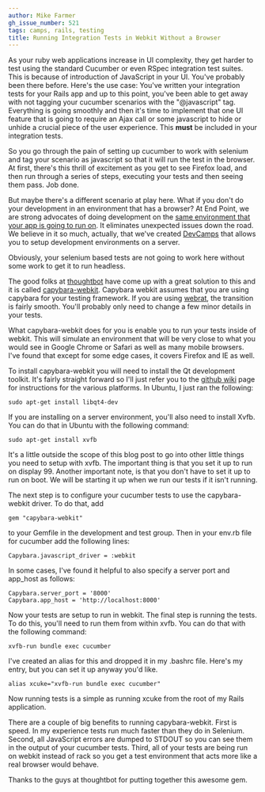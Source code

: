 ```yaml
---
author: Mike Farmer
gh_issue_number: 521
tags: camps, rails, testing
title: Running Integration Tests in Webkit Without a Browser
---
```




As your ruby web applications increase in UI complexity, they get harder to test using the standard Cucumber or even RSpec integration test suites. This is because of introduction of JavaScript in your UI. You've probably been there before. Here's the use case: You've written your integration tests for your Rails app and up to this point, you've been able to get away with not tagging your cucumber scenarios with the "@javascript" tag. Everything is going smoothly and then it's time to implement that one UI feature that is going to require an Ajax call or some javascript to hide or unhide a crucial piece of the user experience. This **must** be included in your integration tests.

So you go through the pain of setting up cucumber to work with selenium and tag your scenario as javascript so that it will run the test in the browser. At first, there's this thrill of excitement as you get to see Firefox load, and then run through a series of steps, executing your tests and then seeing them pass. Job done.

But maybe there's a different scenario at play here. What if you don't do your development in an environment that has a browser? At End Point, we are strong advocates of doing development on the [same environment that your app is going to run on](http://www.devcamps.org/why). It eliminates unexpected issues down the road. We believe in it so much, actually, that we've created [DevCamps](http://www.devcamps.org/) that allows you to setup development environments on a server.

Obviously, your selenium based tests are not going to work here without some work to get it to run headless.

The good folks at [thoughtbot](http://thoughtbot.com/) have come up with a great solution to this and it is called [capybara-webkit](https://github.com/thoughtbot). Capybara webkit assumes that you are using capybara for your testing framework. If you are using [webrat](https://github.com/brynary/webrat), the transition is fairly smooth. You'll probably only need to change a few minor details in your tests.

What capybara-webkit does for you is enable you to run your tests inside of webkit. This will simulate an environment that will be very close to what you would see in Google Chrome or Safari as well as many mobile browsers. I've found that except for some edge cases, it covers Firefox and IE as well.

To install capybara-webkit you will need to install the Qt development toolkit. It's fairly straight forward so I'll just refer you to the [github wiki](https://github.com/thoughtbot/capybara-webkit/wiki/Installing-QT) page for instructions for the various platforms. In Ubuntu, I just ran the following:

```nohighlight
sudo apt-get install libqt4-dev
```

If you are installing on a server environment, you'll also need to install Xvfb.  You can do that in Ubuntu with the following command:

```nohighlight
sudo apt-get install xvfb
```

It's a little outside the scope of this blog post to go into other little things you need to setup with xvfb. The important thing is that you set it up to run on display 99. Another important note, is that you don't have to set it up to run on boot. We will be starting it up when we run our tests if it isn't running.

The next step is to configure your cucumber tests to use the capybara-webkit driver. To do that, add

```nohighlight
gem "capybara-webkit"
```

to your Gemfile in the development and test group. Then in your env.rb file for cucumber add the following lines:

```nohighlight
Capybara.javascript_driver = :webkit
```

In some cases, I've found it helpful to also specify a server port and app_host as follows:

```nohighlight
Capybara.server_port = '8000'
Capybara.app_host = 'http://localhost:8000'
```

Now your tests are setup to run in webkit. The final step is running the tests. To do this, you'll need to run them from within xvfb. You can do that with the following command:

```nohighlight
xvfb-run bundle exec cucumber
```

I've created an alias for this and dropped it in my .bashrc file. Here's my entry, but you can set it up anyway you'd like.

```nohighlight
alias xcuke="xvfb-run bundle exec cucumber"
```

Now running tests is a simple as running xcuke from the root of my Rails application.

There are a couple of big benefits to running capybara-webkit. First is speed. In my experience tests run much faster than they do in Selenium. Second, all JavaScript errors are dumped to STDOUT so you can see them in the output of your cucumber tests.  Third, all of your tests are being run on webkit instead of rack so you get a test environment that acts more like a real browser would behave.

Thanks to the guys at thoughtbot for putting together this awesome gem.


